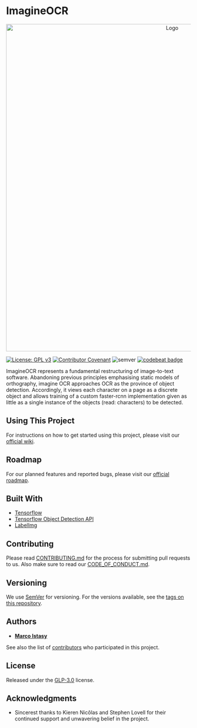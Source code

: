 # **ImagineOCR**
<p align="center">
    <img src="Resources/Banner.png" width="890" alt="Logo"/>
</p>

[![License: GPL v3](https://img.shields.io/badge/License-GPLv3-blue.svg)](https://www.gnu.org/licenses/gpl-3.0) [![Contributor Covenant](https://img.shields.io/badge/Contributor%20Covenant-v1.4%20adopted-ff69b4.svg)](CODE_OF_CONDUCT.md) ![semver](https://img.shields.io/badge/semver-2.0.0-blue) [![codebeat badge](https://codebeat.co/badges/b2812d59-2a46-4ccd-b6c8-d3e909742c08)](https://codebeat.co/projects/github-com-marcoistasy-imagineocr-master)

ImagineOCR represents a fundamental restructuring of image-to-text software. Abandoning previous principles emphasising static models of orthography, imagine OCR approaches OCR as the province of object detection. Accordingly, it views each character on a page as a discrete object and allows training of a custom faster-rcnn implementation given as little as a single instance of the objects (read: characters) to be detected. 

## Using This Project
For instructions on how to get started using this project, please visit our [official wiki](https://www.notion.so/Wiki-3c27906875224f3c9509deec23a98bb0). 

## Roadmap
For our planned features and reported bugs, please visit our [official roadmap](https://www.notion.so/39742f2396ae47d9ac848f2df7112ca3?v=48efbd1371a44f42801d0ab4b3075bc3).

## Built With

* [Tensorflow](https://www.tensorflow.org)
* [Tensorflow Object Detection API](https://github.com/tensorflow/models/tree/master/research/object_detection)
* [LabelImg](https://github.com/tzutalin/labelImg)

## Contributing
Please read [CONTRIBUTING.md](https://github.com/marcoistasy/imagineOCR/blob/master/CONTRIBUTING.md) for the process for submitting pull requests to us. Also make sure to read our [CODE_OF_CONDUCT.md](https://github.com/marcoistasy/imagineOCR/blob/master/CODE_OF_CONDUCT.md).

## Versioning
We use [SemVer](http://semver.org/) for versioning. For the versions available, see the [tags on this repository](https://github.com/marcoistasy/imagineOCR/releases). 

## Authors

* **[Marco Istasy](https://github.com/marcoistasy)**

See also the list of [contributors](https://github.com/marcoistasy/imagineOCR/graphs/contributors) who participated in this project.

## License

Released under the [GLP-3.0](https://github.com/marcoistasy/imagineOCR/blob/master/LICENSE) license.

## Acknowledgments

* Sincerest thanks to Kieren Nicôlas and Stephen Lovell for their continued support and unwavering belief in the project.
